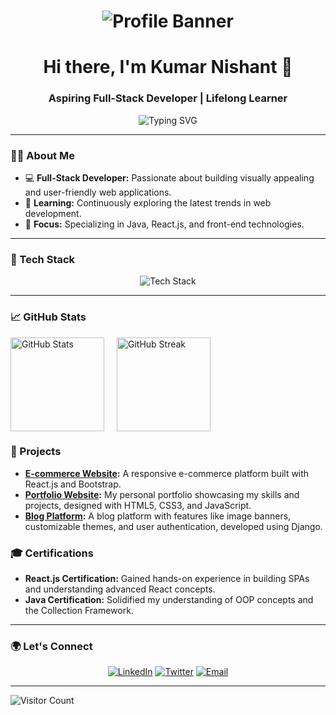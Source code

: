 <h1 align="center">
  <img src="https://github.com/K-Nishant-18/K-Nishant-18/blob/main/assets/profile-banner.png" alt="Profile Banner" />
</h1>

<h1 align="center">Hi there, I'm Kumar Nishant 👋</h1>
<h3 align="center">Aspiring Full-Stack Developer | Lifelong Learner</h3>

<p align="center">
  <img src="https://readme-typing-svg.herokuapp.com?font=Fira+Code&weight=500&size=24&pause=1000&color=F75C7E&center=true&vCenter=true&width=800&lines=Crafting+Beautiful+Web+Experiences;Java+%7C+React.js+%7C+SQL+Enthusiast" alt="Typing SVG" />
</p>

---

### 👨‍💻 About Me

- 💻 **Full-Stack Developer:** Passionate about building visually appealing and user-friendly web applications.
- 🌱 **Learning:** Continuously exploring the latest trends in web development.
- 🎯 **Focus:** Specializing in Java, React.js, and front-end technologies.

---

### 🚀 Tech Stack

<div align="center">
  <img src="https://skillicons.dev/icons?i=java,html,css,js,react,bootstrap,git,github,postgres" alt="Tech Stack" />
</div>

---

### 📈 GitHub Stats

<div align="left" style="display: flex; align-items: center;">
  <img src="https://github-readme-stats.vercel.app/api?username=K-Nishant-18&show_icons=true&theme=radical" alt="GitHub Stats" style="margin-right: 20px; height: 150px; object-fit: cover;" />
  <img src="https://github-readme-streak-stats.herokuapp.com?user=K-Nishant-18&theme=radical&date_format=M%20j%5B%2C%20Y%5D" alt="GitHub Streak" style="height: 150px; object-fit: cover;" />
</div>


### 💼 Projects

- **[E-commerce Website](https://github.com/K-Nishant-18/ecommerce-project):** A responsive e-commerce platform built with React.js and Bootstrap.
- **[Portfolio Website](https://github.com/K-Nishant-18/portfolio-project):** My personal portfolio showcasing my skills and projects, designed with HTML5, CSS3, and JavaScript.
- **[Blog Platform](https://github.com/K-Nishant-18/blog-platform):** A blog platform with features like image banners, customizable themes, and user authentication, developed using Django.


### 🎓 Certifications

- **React.js Certification:** Gained hands-on experience in building SPAs and understanding advanced React concepts.
- **Java Certification:** Solidified my understanding of OOP concepts and the Collection Framework.

---

### 🌍 Let's Connect

<p align="center">
  <a href="https://www.linkedin.com/in/K-Nishant-18/"><img src="https://img.shields.io/badge/LinkedIn-%230077B5.svg?style=for-the-badge&logo=linkedin&logoColor=white" alt="LinkedIn"></a>
  <a href="https://twitter.com/K-Nishant-18"><img src="https://img.shields.io/badge/Twitter-%231DA1F2.svg?style=for-the-badge&logo=twitter&logoColor=white" alt="Twitter"></a>
  <a href="mailto:me.knishant@gmail.com"><img src="https://img.shields.io/badge/Email-D14836?style=for-the-badge&logo=gmail&logoColor=white" alt="Email"></a>
</p>

---




![Visitor Count](https://visitor-badge.laobi.icu/badge?page_id=K-Nishant-18.K-Nishant-18)
